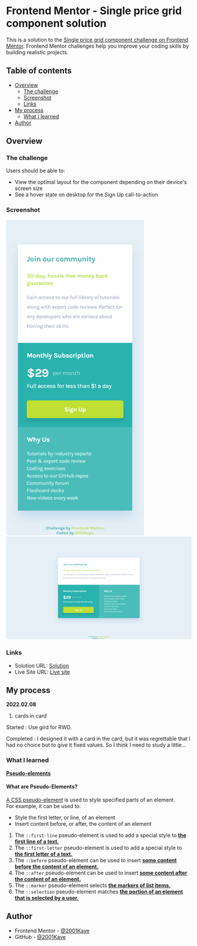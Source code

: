 # Frontend Mentor - Single price grid component solution

This is a solution to the [Single price grid component challenge on Frontend Mentor](https://www.frontendmentor.io/challenges/single-price-grid-component-5ce41129d0ff452fec5abbbc). Frontend Mentor challenges help you improve your coding skills by building realistic projects. 

## Table of contents

- [Overview](#overview)
  - [The challenge](#the-challenge)
  - [Screenshot](#screenshot)
  - [Links](#links)
- [My process](#my-process)
  - [What I learned](#what-i-learned)
- [Author](#author)

## Overview

### The challenge

Users should be able to:

- View the optimal layout for the component depending on their device's screen size
- See a hover state on desktop for the Sign Up call-to-action

### Screenshot

![](./design/mobile-design.jpg)
![](./design/desktop-design.jpg)

### Links

- Solution URL: [Solution](https://www.frontendmentor.io/solutions/)
- Live Site URL: [Live site](https://jhan117.github.io/Single-price-grid/)

## My process

**2022.02.08**
   
1. cards in card
   
Started : Use gird for RWD.
   
Completed : I designed it with a card in the card, but it was regrettable that I had no choice but to give it fixed values. So I think I need to study a little...

### What I learned

[**Pseudo-elements**](https://www.w3schools.com/css/css_pseudo_elements.asp)   
#### What are Pseudo-Elements?
<ins>A CSS pseudo-element</ins> is used to style specified parts of an element.   
For example, it can be used to:
- Style the first letter, or line, of an element
- Insert content before, or after, the content of an element

1. The `::first-line` pseudo-element is used to add a special style to <ins>**the first line of a text.**</ins>
2. The `::first-letter` pseudo-element is used to add a special style to <ins>**the first letter of a text.**</ins>
3. The `::before` pseudo-element can be used to insert <ins>**some content before the content of an element.**</ins>
4. The `::after` pseudo-element can be used to insert <ins>**some content after the content of an element.**</ins>
5. The `::marker` pseudo-element selects <ins>**the markers of list items.**</ins>
6. The `::selection` pseudo-element matches <ins>**the portion of an element that is selected by a user.**</ins>

## Author

- Frontend Mentor - [@2001Kaye](https://www.frontendmentor.io/profile/jhan117)
- GitHub - [@2001Kaye](https://github.com/jhan117)